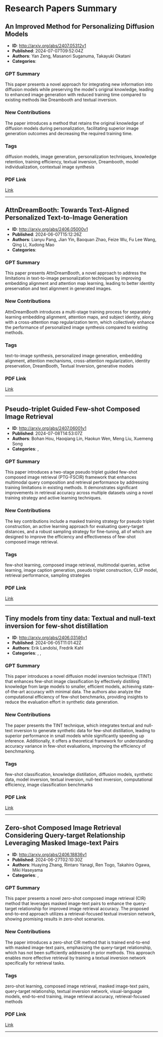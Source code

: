 # Research Papers Summary

## An Improved Method for Personalizing Diffusion Models

- **ID**: http://arxiv.org/abs/2407.05312v1
- **Published**: 2024-07-07T09:52:04Z
- **Authors**: Yan Zeng, Masanori Suganuma, Takayuki Okatani
- **Categories**: 

### GPT Summary
This paper presents a novel approach for integrating new information into diffusion models while preserving the model's original knowledge, leading to enhanced image generation with reduced training time compared to existing methods like Dreambooth and textual inversion.

### New Contributions
The paper introduces a method that retains the original knowledge of diffusion models during personalization, facilitating superior image generation outcomes and decreasing the required training time.

### Tags
diffusion models, image generation, personalization techniques, knowledge retention, training efficiency, textual inversion, Dreambooth, model individualization, contextual image synthesis

### PDF Link
[Link](http://arxiv.org/abs/2407.05312v1)

---

## AttnDreamBooth: Towards Text-Aligned Personalized Text-to-Image  Generation

- **ID**: http://arxiv.org/abs/2406.05000v1
- **Published**: 2024-06-07T15:12:26Z
- **Authors**: Lianyu Pang, Jian Yin, Baoquan Zhao, Feize Wu, Fu Lee Wang, Qing Li, Xudong Mao
- **Categories**: 

### GPT Summary
This paper presents AttnDreamBooth, a novel approach to address the limitations in text-to-image personalization techniques by improving embedding alignment and attention map learning, leading to better identity preservation and text alignment in generated images.

### New Contributions
AttnDreamBooth introduces a multi-stage training process for separately learning embedding alignment, attention maps, and subject identity, along with a cross-attention map regularization term, which collectively enhance the performance of personalized image synthesis compared to existing methods.

### Tags
text-to-image synthesis, personalized image generation, embedding alignment, attention mechanisms, cross-attention regularization, identity preservation, DreamBooth, Textual Inversion, generative models

### PDF Link
[Link](http://arxiv.org/abs/2406.05000v1)

---

## Pseudo-triplet Guided Few-shot Composed Image Retrieval

- **ID**: http://arxiv.org/abs/2407.06001v1
- **Published**: 2024-07-08T14:53:07Z
- **Authors**: Bohan Hou, Haoqiang Lin, Haokun Wen, Meng Liu, Xuemeng Song
- **Categories**: , 

### GPT Summary
This paper introduces a two-stage pseudo triplet guided few-shot composed image retrieval (PTG-FSCIR) framework that enhances multimodal query composition and retrieval performance by addressing training limitations in existing methods. It demonstrates significant improvements in retrieval accuracy across multiple datasets using a novel training strategy and active learning techniques.

### New Contributions
The key contributions include a masked training strategy for pseudo triplet construction, an active learning approach for evaluating query-target distances, and a robust sampling strategy for fine-tuning, all of which are designed to improve the efficiency and effectiveness of few-shot composed image retrieval.

### Tags
few-shot learning, composed image retrieval, multimodal queries, active learning, image caption generation, pseudo triplet construction, CLIP model, retrieval performance, sampling strategies

### PDF Link
[Link](http://arxiv.org/abs/2407.06001v1)

---

## Tiny models from tiny data: Textual and null-text inversion for few-shot  distillation

- **ID**: http://arxiv.org/abs/2406.03146v1
- **Published**: 2024-06-05T11:01:42Z
- **Authors**: Erik Landolsi, Fredrik Kahl
- **Categories**: , , 

### GPT Summary
This paper introduces a novel diffusion model inversion technique (TINT) that enhances few-shot image classification by effectively distilling knowledge from large models to smaller, efficient models, achieving state-of-the-art accuracy with minimal data. The authors also analyze the computational efficiency of few-shot benchmarks, providing insights to reduce the evaluation effort in synthetic data generation.

### New Contributions
The paper presents the TINT technique, which integrates textual and null-text inversion to generate synthetic data for few-shot distillation, leading to superior performance in small models while significantly speeding up inference. Additionally, it offers a theoretical framework for understanding accuracy variance in few-shot evaluations, improving the efficiency of benchmarking.

### Tags
few-shot classification, knowledge distillation, diffusion models, synthetic data, model inversion, textual inversion, null-text inversion, computational efficiency, image classification benchmarks

### PDF Link
[Link](http://arxiv.org/abs/2406.03146v1)

---

## Zero-shot Composed Image Retrieval Considering Query-target Relationship  Leveraging Masked Image-text Pairs

- **ID**: http://arxiv.org/abs/2406.18836v1
- **Published**: 2024-06-27T02:10:30Z
- **Authors**: Huaying Zhang, Rintaro Yanagi, Ren Togo, Takahiro Ogawa, Miki Haseyama
- **Categories**: , 

### GPT Summary
This paper presents a novel zero-shot composed image retrieval (CIR) method that leverages masked image-text pairs to enhance the query-target relationship for improved image retrieval accuracy. The proposed end-to-end approach utilizes a retrieval-focused textual inversion network, showing promising results in zero-shot scenarios.

### New Contributions
The paper introduces a zero-shot CIR method that is trained end-to-end with masked image-text pairs, emphasizing the query-target relationship, which has not been sufficiently addressed in prior methods. This approach enables more effective retrieval by training a textual inversion network specifically for retrieval tasks.

### Tags
zero-shot learning, composed image retrieval, masked image-text pairs, query-target relationship, textual inversion network, visual-language models, end-to-end training, image retrieval accuracy, retrieval-focused methods

### PDF Link
[Link](http://arxiv.org/abs/2406.18836v1)

---

